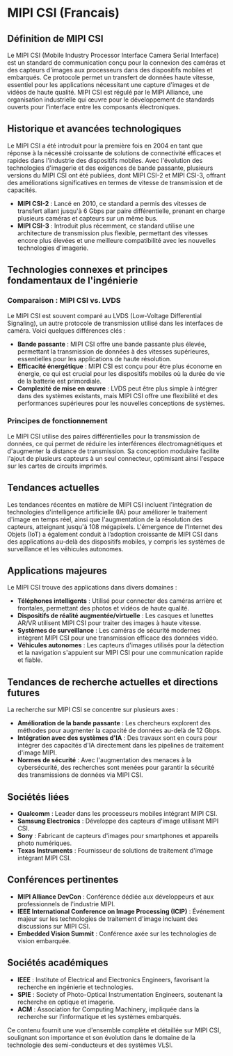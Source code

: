 # MIPI CSI (Francais)

## Définition de MIPI CSI

Le MIPI CSI (Mobile Industry Processor Interface Camera Serial Interface) est un standard de communication conçu pour la connexion des caméras et des capteurs d'images aux processeurs dans des dispositifs mobiles et embarqués. Ce protocole permet un transfert de données haute vitesse, essentiel pour les applications nécessitant une capture d'images et de vidéos de haute qualité. MIPI CSI est régulé par le MIPI Alliance, une organisation industrielle qui œuvre pour le développement de standards ouverts pour l'interface entre les composants électroniques.

## Historique et avancées technologiques

Le MIPI CSI a été introduit pour la première fois en 2004 en tant que réponse à la nécessité croissante de solutions de connectivité efficaces et rapides dans l'industrie des dispositifs mobiles. Avec l'évolution des technologies d'imagerie et des exigences de bande passante, plusieurs versions du MIPI CSI ont été publiées, dont MIPI CSI-2 et MIPI CSI-3, offrant des améliorations significatives en termes de vitesse de transmission et de capacités.

- **MIPI CSI-2** : Lancé en 2010, ce standard a permis des vitesses de transfert allant jusqu'à 6 Gbps par paire différentielle, prenant en charge plusieurs caméras et capteurs sur un même bus.
- **MIPI CSI-3** : Introduit plus récemment, ce standard utilise une architecture de transmission plus flexible, permettant des vitesses encore plus élevées et une meilleure compatibilité avec les nouvelles technologies d'imagerie.

## Technologies connexes et principes fondamentaux de l'ingénierie

### Comparaison : MIPI CSI vs. LVDS

Le MIPI CSI est souvent comparé au LVDS (Low-Voltage Differential Signaling), un autre protocole de transmission utilisé dans les interfaces de caméra. Voici quelques différences clés :

- **Bande passante** : MIPI CSI offre une bande passante plus élevée, permettant la transmission de données à des vitesses supérieures, essentielles pour les applications de haute résolution.
- **Efficacité énergétique** : MIPI CSI est conçu pour être plus économe en énergie, ce qui est crucial pour les dispositifs mobiles où la durée de vie de la batterie est primordiale.
- **Complexité de mise en œuvre** : LVDS peut être plus simple à intégrer dans des systèmes existants, mais MIPI CSI offre une flexibilité et des performances supérieures pour les nouvelles conceptions de systèmes.

### Principes de fonctionnement

Le MIPI CSI utilise des paires différentielles pour la transmission de données, ce qui permet de réduire les interférences électromagnétiques et d'augmenter la distance de transmission. Sa conception modulaire facilite l'ajout de plusieurs capteurs à un seul connecteur, optimisant ainsi l'espace sur les cartes de circuits imprimés.

## Tendances actuelles

Les tendances récentes en matière de MIPI CSI incluent l'intégration de technologies d'intelligence artificielle (IA) pour améliorer le traitement d'image en temps réel, ainsi que l'augmentation de la résolution des capteurs, atteignant jusqu'à 108 mégapixels. L'émergence de l'Internet des Objets (IoT) a également conduit à l’adoption croissante de MIPI CSI dans des applications au-delà des dispositifs mobiles, y compris les systèmes de surveillance et les véhicules autonomes.

## Applications majeures

Le MIPI CSI trouve des applications dans divers domaines :

- **Téléphones intelligents** : Utilisé pour connecter des caméras arrière et frontales, permettant des photos et vidéos de haute qualité.
- **Dispositifs de réalité augmentée/virtuelle** : Les casques et lunettes AR/VR utilisent MIPI CSI pour traiter des images à haute vitesse.
- **Systèmes de surveillance** : Les caméras de sécurité modernes intègrent MIPI CSI pour une transmission efficace des données vidéo.
- **Véhicules autonomes** : Les capteurs d'images utilisés pour la détection et la navigation s'appuient sur MIPI CSI pour une communication rapide et fiable.

## Tendances de recherche actuelles et directions futures

La recherche sur MIPI CSI se concentre sur plusieurs axes :

- **Amélioration de la bande passante** : Les chercheurs explorent des méthodes pour augmenter la capacité de données au-delà de 12 Gbps.
- **Intégration avec des systèmes d'IA** : Des travaux sont en cours pour intégrer des capacités d'IA directement dans les pipelines de traitement d'image MIPI.
- **Normes de sécurité** : Avec l'augmentation des menaces à la cybersécurité, des recherches sont menées pour garantir la sécurité des transmissions de données via MIPI CSI.

## Sociétés liées

- **Qualcomm** : Leader dans les processeurs mobiles intégrant MIPI CSI.
- **Samsung Electronics** : Développe des capteurs d'image utilisant MIPI CSI.
- **Sony** : Fabricant de capteurs d'images pour smartphones et appareils photo numériques.
- **Texas Instruments** : Fournisseur de solutions de traitement d'image intégrant MIPI CSI.

## Conférences pertinentes

- **MIPI Alliance DevCon** : Conférence dédiée aux développeurs et aux professionnels de l'industrie MIPI.
- **IEEE International Conference on Image Processing (ICIP)** : Événement majeur sur les technologies de traitement d'image incluant des discussions sur MIPI CSI.
- **Embedded Vision Summit** : Conférence axée sur les technologies de vision embarquée.

## Sociétés académiques

- **IEEE** : Institute of Electrical and Electronics Engineers, favorisant la recherche en ingénierie et technologies.
- **SPIE** : Society of Photo-Optical Instrumentation Engineers, soutenant la recherche en optique et imagerie.
- **ACM** : Association for Computing Machinery, impliquée dans la recherche sur l'informatique et les systèmes embarqués.

Ce contenu fournit une vue d'ensemble complète et détaillée sur MIPI CSI, soulignant son importance et son évolution dans le domaine de la technologie des semi-conducteurs et des systèmes VLSI.